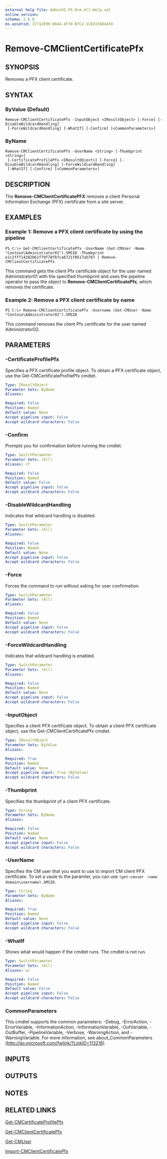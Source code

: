```yaml
---
external help file: AdminUI.PS.Dcm.dll-Help.xml
online version: 
schema: 2.0.0
ms.assetid: 37712E99-06A4-4F70-B7C2-1CE8156D44F8
---
```


# Remove-CMClientCertificatePfx

## SYNOPSIS
Removes a PFX client certificate.

## SYNTAX

### ByValue (Default)
```
Remove-CMClientCertificatePfx -InputObject <IResultObject> [-Force] [-DisableWildcardHandling]
 [-ForceWildcardHandling] [-WhatIf] [-Confirm] [<CommonParameters>]
```

### ByName
```
Remove-CMClientCertificatePfx -UserName <String> [-Thumbprint <String>]
 [-CertificateProfilePfx <IResultObject>] [-Force] [-DisableWildcardHandling] [-ForceWildcardHandling]
 [-WhatIf] [-Confirm] [<CommonParameters>]
```

## DESCRIPTION
The **Remove-CMClientCertificatePFX** removes a client Personal Information Exchange (PFX) certificate from a site server.

## EXAMPLES

### Example 1: Remove a PFX client certificate by using the pipeline
```
PS C:\> Get-CMClientCertificatePfx -UserName (Get-CMUser -Name "Contoso\Administrator01").SMSID -Thumbprint e1c2fff14282b61f79f78fbfca6721f0517ab767 | Remove-CMClientCertificatePfx
```

This command gets the client Pfx certificate object for the user named Administrator01 with the specified thumbprint and uses the pipeline operator to pass the object to **Remove-CMClientCertificatePfx**, which removes the certificate.

### Example 2: Remove a PFX client certificate by name
```
PS C:\> Remove-CMClientCertificatePfx -Username (Get-CMUser -Name "Contoso\Administrator02").SMSID
```

This command removes the client Pfx certificate for the user named Administrator02.

## PARAMETERS

### -CertificateProfilePfx
Specifies a PFX certificate profile object.
To obtain a PFX certificate object, use the Get-CMCertificateProfilePfx cmdlet.

```yaml
Type: IResultObject
Parameter Sets: ByName
Aliases: 

Required: False
Position: Named
Default value: None
Accept pipeline input: False
Accept wildcard characters: False
```

### -Confirm
Prompts you for confirmation before running the cmdlet.

```yaml
Type: SwitchParameter
Parameter Sets: (All)
Aliases: cf

Required: False
Position: Named
Default value: False
Accept pipeline input: False
Accept wildcard characters: False
```

### -DisableWildcardHandling
Indicates that wildcard handling is disabled.

```yaml
Type: SwitchParameter
Parameter Sets: (All)
Aliases: 

Required: False
Position: Named
Default value: None
Accept pipeline input: False
Accept wildcard characters: False
```

### -Force
Forces the command to run without asking for user confirmation.

```yaml
Type: SwitchParameter
Parameter Sets: (All)
Aliases: 

Required: False
Position: Named
Default value: None
Accept pipeline input: False
Accept wildcard characters: False
```

### -ForceWildcardHandling
Indicates that wildcard handling is enabled.

```yaml
Type: SwitchParameter
Parameter Sets: (All)
Aliases: 

Required: False
Position: Named
Default value: None
Accept pipeline input: False
Accept wildcard characters: False
```

### -InputObject
Specifies a client PFX certificate object.
To obtain a client PFX certificate object, use the Get-CMClientCertificatePfx cmdlet.

```yaml
Type: IResultObject
Parameter Sets: ByValue
Aliases: 

Required: True
Position: Named
Default value: None
Accept pipeline input: True (ByValue)
Accept wildcard characters: False
```

### -Thumbprint
Specifies the thumbprint of a client PFX certificate.

```yaml
Type: String
Parameter Sets: ByName
Aliases: 

Required: False
Position: Named
Default value: None
Accept pipeline input: False
Accept wildcard characters: False
```

### -UserName
Specifies the CM user that you want to use to import  CM client PFX certificate.
To set a vaule to the paramter, you can use `(get-cmuser -name domain\username).SMSID`.

```yaml
Type: String
Parameter Sets: ByName
Aliases: 

Required: True
Position: Named
Default value: None
Accept pipeline input: False
Accept wildcard characters: False
```

### -WhatIf
Shows what would happen if the cmdlet runs.
The cmdlet is not run.

```yaml
Type: SwitchParameter
Parameter Sets: (All)
Aliases: wi

Required: False
Position: Named
Default value: False
Accept pipeline input: False
Accept wildcard characters: False
```

### CommonParameters
This cmdlet supports the common parameters: -Debug, -ErrorAction, -ErrorVariable, -InformationAction, -InformationVariable, -OutVariable, -OutBuffer, -PipelineVariable, -Verbose, -WarningAction, and -WarningVariable. For more information, see about_CommonParameters (http://go.microsoft.com/fwlink/?LinkID=113216).

## INPUTS

## OUTPUTS

## NOTES

## RELATED LINKS

[Get-CMCertificateProfilePfx](./Get-CMCertificateProfilePfx.md)

[Get-CMClientCertificatePfx](./Get-CMClientCertificatePfx.md)

[Get-CMUser](./Get-CMUser.md)

[Import-CMClientCertificatePfx](./Import-CMClientCertificatePfx.md)



